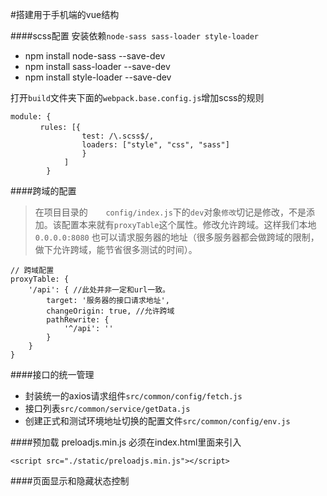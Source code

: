 #搭建用于手机端的vue结构

####scss配置
安装依赖`node-sass sass-loader style-loader`

* npm install node-sass --save-dev
* npm install sass-loader --save-dev
* npm install style-loader --save-dev

打开`build`文件夹下面的`webpack.base.config.js`增加scss的规则

```
module: { 
　　　　rules: [{
                test: /\.scss$/,
                loaders: ["style", "css", "sass"]
                } 
            ]
        }
```

####跨域的配置

>在项目目录的`	config/index.js`下的`dev`对象`修改`切记是修改，不是添加。该配置本来就有`proxyTable`这个属性。修改允许跨域。这样我们本地 `0.0.0.0:8080` 也可以请求服务器的地址（很多服务器都会做跨域的限制，做下允许跨域，能节省很多测试的时间）。

```
// 跨域配置
proxyTable: {
    '/api': { //此处并非一定和url一致。
        target: '服务器的接口请求地址',
        changeOrigin: true, //允许跨域
        pathRewrite: {
            '^/api': ''
        }
    }
}
```


####接口的统一管理
* 封装统一的axios请求组件`src/common/config/fetch.js`
* 接口列表`src/common/service/getData.js`
* 创建正式和测试环境地址切换的配置文件`src/common/config/env.js`

####预加载
preloadjs.min.js 必须在index.html里面来引入
```
<script src="./static/preloadjs.min.js"></script>
```


####页面显示和隐藏状态控制


